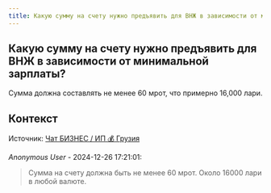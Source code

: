 ```yaml
---
title: Какую сумму на счету нужно предъявить для ВНЖ в зависимости от минимальной зарплаты?
---
```


## Какую сумму на счету нужно предъявить для ВНЖ в зависимости от минимальной зарплаты?

Сумма должна составлять не менее 60 мрот, что примерно 16,000 лари.

## Контекст

Источник: [Чат БИЗНЕС / ИП 💰 Грузия](https://t.me/ip_ge)

_Anonymous User_ - 2024-12-26 17:21:01:

> Сумма на счету должна быть не менее 60 мрот. Около 16000 лари в любой валюте.
